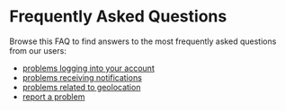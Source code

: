 # Frequently Asked Questions

Browse this FAQ to find answers to the most frequently asked questions from our users:
* [problems logging into your account](./account)
* [problems receiving notifications](./notifications)
* [problems related to geolocation](./geolocation)
* [report a problem](./bug-report)
